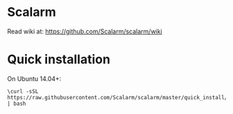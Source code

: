 # Scalarm
Read wiki at: https://github.com/Scalarm/scalarm/wiki

# Quick installation
On Ubuntu 14.04+:
```
\curl -sSL https://raw.githubusercontent.com/Scalarm/scalarm/master/quick_install/local_nginx_paths.sh | bash
```
